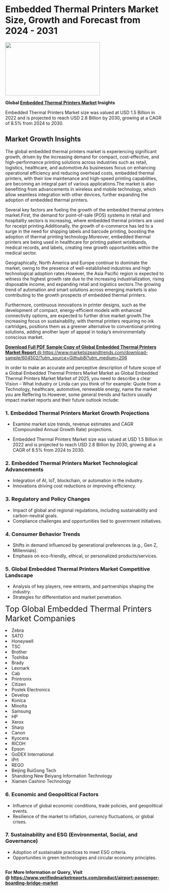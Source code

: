 <H1>Embedded Thermal Printers Market Size, Growth and Forecast from 2024 - 2031</H1><img class="aligncenter size-medium wp-image-584254" src="https://thirdeyenews.in/wp-content/uploads/2024/09/Global-Market-Research-300x168.jpeg" alt="" width="300" height="168" /><p><strong>Global&nbsp;<a href="https://www.marketsizeandtrends.com/download-sample/604502/?utm_source=Github8j?utm_medium=206">Embedded Thermal Printers Market</a> Insights</strong></p><p>Embedded Thermal Printers Market size was valued at USD 1.5 Billion in 2022 and is projected to reach USD 2.8 Billion by 2030, growing at a CAGR of 8.5% from 2024 to 2030.</p><p><h2>Market Growth Insights</h2> <p>The global embedded thermal printers market is experiencing significant growth, driven by the increasing demand for compact, cost-effective, and high-performance printing solutions across industries such as retail, logistics, healthcare, and automotive.As businesses focus on enhancing operational efficiency and reducing overhead costs, embedded thermal printers, with their low maintenance and high-speed printing capabilities, are becoming an integral part of various applications.The market is also benefiting from advancements in wireless and mobile technology, which allow seamless integration with other devices, further expanding the adoption of embedded thermal printers.</p> <p><a href="#"></a></p> <p>Several key factors are fueling the growth of the embedded thermal printers market.First, the demand for point-of-sale (POS) systems in retail and hospitality sectors is increasing, where embedded thermal printers are used for receipt printing.Additionally, the growth of e-commerce has led to a surge in the need for shipping labels and barcode printing, boosting the adoption of thermal printing technology.Moreover, embedded thermal printers are being used in healthcare for printing patient wristbands, medical records, and labels, creating new growth opportunities within the medical sector.</p> <p>Geographically, North America and Europe continue to dominate the market, owing to the presence of well-established industries and high technological adoption rates.However, the Asia Pacific region is expected to witness the highest growth rate due to the increasing industrialization, rising disposable income, and expanding retail and logistics sectors.The growing trend of automation and smart solutions across emerging markets is also contributing to the growth prospects of embedded thermal printers.</p> <p>Furthermore, continuous innovations in printer designs, such as the development of compact, energy-efficient models with enhanced connectivity options, are expected to further drive market growth.The increasing focus on sustainability, with thermal printers requiring no ink cartridges, positions them as a greener alternative to conventional printing solutions, adding another layer of appeal in today’s environmentally conscious market.</p> <p><a href="#"></p><p><span class=""><strong>Download Full PDF Sample Copy of Global Embedded Thermal Printers Market Report</strong> @ <a href="https://www.marketsizeandtrends.com/download-sample/604502/?utm_source=Github8j?utm_medium=206" target="_blank">https://www.marketsizeandtrends.com/download-sample/604502/?utm_source=Github8j?utm_medium=206</a></span></p><p>In order to make an accurate and perceptive description of future scope of a Global&nbsp;Embedded Thermal Printers Market Market as Global&nbsp;Embedded Thermal Printers Market Market of 2025, you need to describe a clear Vision &ndash; What Industry or Linda can you think of for example: Quote from a Technology, healthcare, automotive, renewable energy, name the market you are Reffering to.However, some general trends and factors usually impact market reports and their future outlook include:</p><h3>1.&nbsp;<strong>Embedded Thermal Printers Market Growth Projections</strong></h3><ul><li>Examine market size trends, revenue estimates and CAGR (Compounded Annual Growth Rate) projections.</li><li><p>Embedded Thermal Printers Market size was valued at USD 1.5 Billion in 2022 and is projected to reach USD 2.8 Billion by 2030, growing at a CAGR of 8.5% from 2024 to 2030.</p></li></ul><h3>2.&nbsp;<strong>Embedded Thermal Printers Market Technological Advancements</strong></h3><ul><li>Integration of AI, IoT, blockchain, or automation in the industry.</li><li>Innovations driving cost reductions or improving efficiency.</li></ul><h3>3.&nbsp;<strong>Regulatory and Policy Changes</strong></h3><ul><li>Impact of global and regional regulations, including sustainability and carbon-neutral goals.</li><li>Compliance challenges and opportunities tied to government initiatives.</li></ul><h3>4.&nbsp;<strong>Consumer Behavior Trends</strong></h3><ul><li>Shifts in demand influenced by generational preferences (e.g., Gen Z, Millennials).</li><li>Emphasis on eco-friendly, ethical, or personalized products/services.</li></ul><h3>5.&nbsp;<strong>Global Embedded Thermal Printers Market Competitive Landscape</strong></h3><ul><li>Analysis of key players, new entrants, and partnerships shaping the industry.</li><li>Strategies for differentiation and market penetration.</li></ul><p data-pm-slice="1 1 []"><span style="color: inherit; font-family: inherit; font-size: 25px;">Top Global Embedded Thermal Printers Market Companies</span></p><div class="" data-test-id=""><p><li>Zebra</li><li> SATO</li><li> Honeywell</li><li> TSC</li><li> Brother</li><li> Toshiba</li><li> Brady</li><li> Lexmark</li><li> Cab</li><li> Printronix</li><li> Citizen</li><li> Postek Electronics</li><li> Develop</li><li> Konica</li><li> Minolta</li><li> Samsung</li><li> HP</li><li> Xerox</li><li> Sharp</li><li> Canon</li><li> Kyocera</li><li> RICOH</li><li> Epson</li><li> GoDEX International</li><li> iPrt</li><li> REGO</li><li> Beijing RuiGong Tech</li><li> Shandong New Beiyang Information Technology</li><li> Xiamen Cashino Technology</li></p></div><h3>6.&nbsp;<strong>Economic and Geopolitical Factors</strong></h3><ul><li>Influence of global economic conditions, trade policies, and geopolitical events.</li><li>Resilience of the market to inflation, currency fluctuations, or global crises.</li></ul><h3>7.&nbsp;<strong>Sustainability and ESG (Environmental, Social, and Governance)</strong></h3><ul><li>Adoption of sustainable practices to meet ESG criteria.</li><li>Opportunities in green technologies and circular economy principles.</li></ul><h2><strong style="font-size: 14px;">For More Information or Query, Visit @&nbsp;</strong><a style="background-color: #ffffff; font-size: 14px;" href="https://www.marketsizeandtrends.com/report/embedded-thermal-printers-market/" target="_blank">https://www.verifiedmarketreports.com/product/airport-passenger-boarding-bridge-market</a></h2>